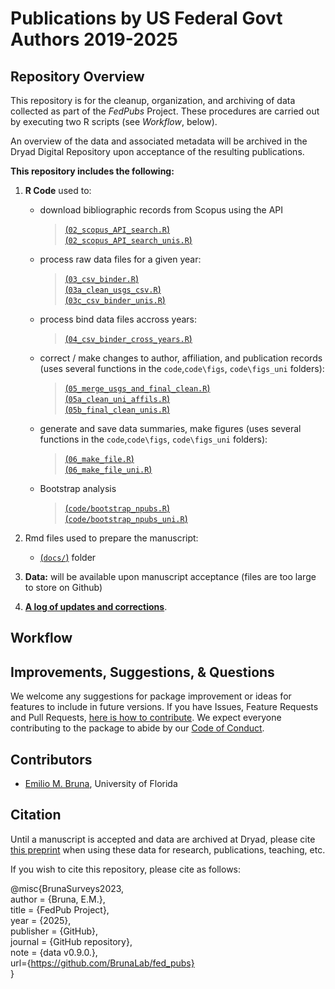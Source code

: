# Publications by US Federal Govt Authors 2019-2025

## Repository Overview

This repository is for the cleanup, organization, and archiving of data collected as part of the _FedPubs_ Project. These procedures are carried out by executing two R scripts (see _Workflow_, below). 

An overview of the data and associated metadata will be archived in the Dryad Digital Repository upon acceptance of the resulting publications.

**This repository includes the following:**

1. **R Code** used to:
    - download bibliographic records from Scopus using the API
      
      > [(`02_scopus_API_search.R`)](02_scopus_API_search.R)  
      > [(`02_scopus_API_search_unis.R`)](02_scopus_API_search_unis.R)   
    
    - process raw data files for a given year:
      
      > [(`03_csv_binder.R`)](03_csv_binder.R)  
      > [(`03a_clean_usgs_csv.R`)](03a_clean_usgs_csv.R)   
      > [(`03c_csv_binder_unis.R`)](03c_csv_binder_unis.R)  
      
    - process bind data files accross years:
      
      > [(`04_csv_binder_cross_years.R`)](04_csv_binder_cross_years.R)  
  
    - correct / make changes to author, affiliation, and publication records  (uses several functions in the `code`,`code\figs`, `code\figs_uni` folders):
      
      > [(`05_merge_usgs_and_final_clean.R`)](05_merge_usgs_and_final_clean.R)  
      > [(`05a_clean_uni_affils.R`)](05a_clean_uni_affils.R)  
      > [(`05b_final_clean_unis.R`)](05b_final_clean_unis.R)  
    
    - generate and save data summaries, make figures (uses several functions in the `code`,`code\figs`, `code\figs_uni` folders):  
      
      > [(`06_make_file.R`)](06_make_file.R)  
      > [(`06_make_file_uni.R`)](06_make_file_uni.R)  
      
    - Bootstrap analysis
    
      > [(`code/bootstrap_npubs.R`)](code/bootstrap_npubs.R)  
      > [(`code/bootstrap_npubs_uni.R`)](code/bootstrap_npubs_uni.R)  
    
2. Rmd files used to prepare the manuscript:   
    - [(`docs/`)](docs/) folder  
    
3. **Data:** will be available upon manuscript acceptance (files are too large to store on Github)
    
  
4. [**A log of updates and corrections**](NEWS.md).

## Workflow


## Improvements, Suggestions, & Questions

We welcome any suggestions for package improvement or ideas for features to include in future versions. If you have Issues, Feature Requests and Pull Requests, [here is how to contribute](CONTRIBUTING.md). We expect everyone contributing to the package to abide by our [Code of Conduct](CODE_OF_CONDUCT.md).

## Contributors

-   [Emilio M. Bruna](https://github.com/embruna), University of Florida


## Citation

Until a manuscript is accepted and data are archived at Dryad, please cite [this preprint](https://osf.io/preprints/metaarxiv/4hfe9_v1) when using these data for research, publications, teaching, etc.


If you wish to cite this repository, please cite as follows:


@misc{BrunaSurveys2023,  
  author = {Bruna, E.M.},  
  title = {FedPub Project},  
  year = {2025},  
  publisher = {GitHub},  
  journal = {GitHub repository},  
  note = {data v0.9.0.},  
  url={https://github.com/BrunaLab/fed_pubs}  
}  

